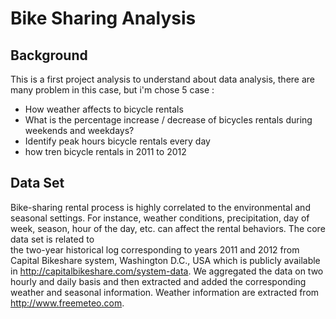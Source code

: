 # Bike Sharing Analysis

## Background 

This is a first project analysis to understand about data analysis, there are many problem in this case, but i'm chose 5 case :
- How weather affects to bicycle rentals
- What is the percentage increase / decrease of bicycles rentals during weekends and weekdays?
- Identify peak hours bicycle rentals every day
- how tren bicycle rentals in 2011 to 2012
 
## Data Set

Bike-sharing rental process is highly correlated to the environmental and seasonal settings. For instance, weather conditions,
precipitation, day of week, season, hour of the day, etc. can affect the rental behaviors. The core data set is related to  
the two-year historical log corresponding to years 2011 and 2012 from Capital Bikeshare system, Washington D.C., USA which is 
publicly available in http://capitalbikeshare.com/system-data. We aggregated the data on two hourly and daily basis and then 
extracted and added the corresponding weather and seasonal information. Weather information are extracted from http://www.freemeteo.com. 
